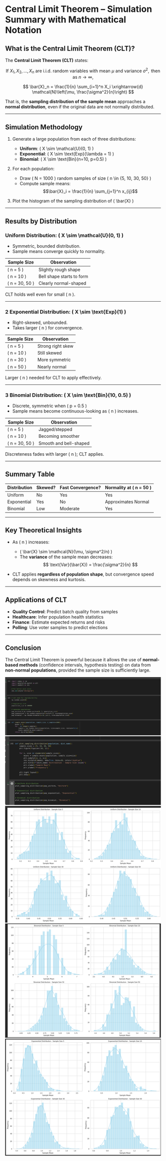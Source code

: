 # Central Limit Theorem – Simulation Summary with Mathematical Notation

##  What is the Central Limit Theorem (CLT)?

The **Central Limit Theorem (CLT)** states:

$$
\text{If } X_1, X_2, \ldots, X_n \text{ are i.i.d. random variables with mean } \mu \text{ and variance } \sigma^2, \text{ then as } n \to \infty,
$$

$$
\bar{X}_n = \frac{1}{n} \sum_{i=1}^n X_i \xrightarrow{d} \mathcal{N}\left(\mu, \frac{\sigma^2}{n}\right)
$$

That is, the **sampling distribution of the sample mean** approaches a **normal distribution**, even if the original data are not normally distributed.

---

##  Simulation Methodology

1. Generate a large population from each of three distributions:
   - **Uniform**: \( X \sim \mathcal{U}(0, 1) \)
   - **Exponential**: \( X \sim \text{Exp}(\lambda = 1) \)
   - **Binomial**: \( X \sim \text{Bin}(n=10, p=0.5) \)

2. For each population:
   - Draw \( N = 1000 \) random samples of size \( n \in \{5, 10, 30, 50\} \)
   - Compute sample means:  
     $$\bar{X}_i = \frac{1}{n} \sum_{j=1}^n x_{ij}$$

3. Plot the histogram of the sampling distribution of \( \bar{X} \)

---

##  Results by Distribution

###  Uniform Distribution: \( X \sim \mathcal{U}(0, 1) \)

- Symmetric, bounded distribution.
- Sample means converge quickly to normality.

| Sample Size | Observation |
|-------------|-------------|
| \( n = 5 \) | Slightly rough shape |
| \( n = 10 \) | Bell shape starts to form |
| \( n = 30, 50 \) | Clearly normal-shaped |

CLT holds well even for small \( n \).

---

### 2 Exponential Distribution: \( X \sim \text{Exp}(1) \)

- Right-skewed, unbounded.
- Takes larger \( n \) for convergence.

| Sample Size | Observation |
|-------------|-------------|
| \( n = 5 \) | Strong right skew |
| \( n = 10 \) | Still skewed |
| \( n = 30 \) | More symmetric |
| \( n = 50 \) | Nearly normal |

 Larger \( n \) needed for CLT to apply effectively.

---

### 3️ Binomial Distribution: \( X \sim \text{Bin}(10, 0.5) \)

- Discrete, symmetric when \( p = 0.5 \)
- Sample means become continuous-looking as \( n \) increases.

| Sample Size | Observation |
|-------------|-------------|
| \( n = 5 \) | Jagged/stepped |
| \( n = 10 \) | Becoming smoother |
| \( n = 30, 50 \) | Smooth and bell-shaped |

 Discreteness fades with larger \( n \); CLT applies.

---

##  Summary Table

| Distribution   | Skewed? | Fast Convergence? | Normality at \( n = 50 \) |
|----------------|--------|-------------------|----------------------------|
| Uniform        |  No   | Yes            | Yes                     |
| Exponential    |  Yes  |  No             | Approximates Normal     |
| Binomial       |  Low  | Moderate       | Yes                     |

---

##  Key Theoretical Insights

- As \( n \) increases:
  - \( \bar{X} \sim \mathcal{N}(\mu, \sigma^2/n) \)
  - The **variance** of the sample mean decreases:
    $$
    \text{Var}(\bar{X}) = \frac{\sigma^2}{n}
    $$

- CLT applies **regardless of population shape**, but convergence speed depends on skewness and kurtosis.

---

## Applications of CLT

- **Quality Control**: Predict batch quality from samples
- **Healthcare**: Infer population health statistics
- **Finance**: Estimate expected returns and risks
- **Polling**: Use voter samples to predict elections

---

## Conclusion

The Central Limit Theorem is powerful because it allows the use of **normal-based methods** (confidence intervals, hypothesis testing) on data from **non-normal populations**, provided the sample size is sufficiently large.


![alt text](image.png)
![alt text](image-1.png)
![alt text](image-2.png)
![alt text](image-3.png)
![alt text](image-4.png)
